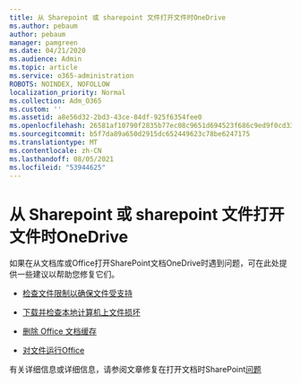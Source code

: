 ```yaml
---
title: 从 Sharepoint 或 sharepoint 文件打开文件时OneDrive
ms.author: pebaum
author: pebaum
manager: pamgreen
ms.date: 04/21/2020
ms.audience: Admin
ms.topic: article
ms.service: o365-administration
ROBOTS: NOINDEX, NOFOLLOW
localization_priority: Normal
ms.collection: Adm_O365
ms.custom: ''
ms.assetid: a8e56d32-2bd3-43ce-84df-925f6354fee0
ms.openlocfilehash: 26581af10790f2835b77ec08c9651d694523f686c9ed9f0cd3330b631cde4dc9
ms.sourcegitcommit: b5f7da89a650d2915dc652449623c78be6247175
ms.translationtype: MT
ms.contentlocale: zh-CN
ms.lasthandoff: 08/05/2021
ms.locfileid: "53944625"
---
```

# <a name="problems-opening-files-from-sharepoint-or-onedrive"></a>从 Sharepoint 或 sharepoint 文件打开文件时OneDrive 


如果在从文档库或Office打开SharePoint文档OneDrive时遇到问题，可在此处提供一些建议以帮助您修复它们。

- [检查文件限制以确保文件受支持](https://support.office.com/article/Invalid-file-names-and-file-types-in-OneDrive-OneDrive-for-Business-and-SharePoint-64883a5d-228e-48f5-b3d2-eb39e07630fa)

- [下载并检查本地计算机上文件损坏](https://support.office.com/article/How-to-recover-missing-deleted-or-corrupted-items-in-SharePoint-Online-and-OneDrive-for-Business-3d748edf-c072-46c9-81a4-4989056ebc87[])

- [删除 Office 文档缓存](https://support.office.com/article/Delete-your-Office-Document-Cache-b1d3765e-d71b-4bb8-99ca-acd22c42995d)

- [对文件运行Office](https://support.office.com/Article/Repair-an-Office-application-7821d4b6-7c1d-4205-aa0e-a6b40c5bb88b)

有关详细信息或详细信息，请参阅文章修复在打开文档时SharePoint[问题](https://support.office.com/article/Fix-problems-opening-documents-in-SharePoint-libraries-31329FA1-4AD0-47FC-95D8-BB0C5B12A536)

